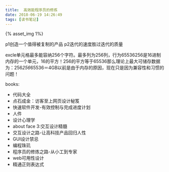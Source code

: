 ```yaml
---
title:  高效能程序员的修炼
date: 2018-06-19 14:26:49
tags: [读书笔记]
---
```


{% asset_img 1%}

p1创造一个值得被复制的产品
p2迭代的速度胜过迭代的质量

excle单元格最多能容纳256个字符。最多列为256列，行为65536256是16进制内存的一个单元，16的平方！256的平方等于65536那么理论上最大可储存数据为：256*256*65536＝4GB以前是由于内存的原因，现在只是因为兼容性和习惯的问题！

books:

- 代码大全
- 点石成金：访客至上网页设计秘笈
- 快速软件开发-有效控制与完成进度计划
- 人件
- 设计心理学
- about face 3:交互设计精髓
- 交互设计之路-让高科技产品回归人性
- GUI设计禁忌
- 编程珠玑
- 程序员的修炼之路-从小工到专家
- web可用性设计
- 精通正则表达式

